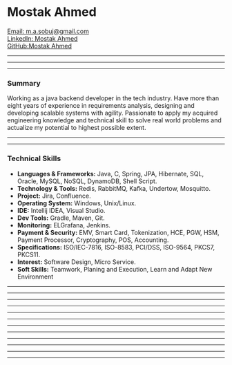 # **Mostak Ahmed**

[Email: m.a.sobuj@gmail.com](mailto:m.a.sobuj@gmail.com)  
[LinkedIn: Mostak Ahmed](https://www.linkedin.com/in/ahmedmostak)  
[GitHub:Mostak Ahmed](https://github.com/ahmedgreen)


---
---
---

### **Summary**


<!-- Make one line -->
Working as a java backend developer in the tech industry. Have more than eight years of experience in requirements analysis, designing and developing scalable systems with agility. Passionate to apply my acquired engineering knowledge and technical skill to solve real world problems and actualize my potential to highest possible extent.


---
---

### **Technical Skills**

<!-- Review -->

- **Languages & Frameworks:** Java, C, Spring, JPA, Hibernate, SQL, Oracle, MySQL, NoSQL, DynamoDB, Shell Script.
- **Technology & Tools:** Redis, RabbitMQ, Kafka, Undertow, Mosquitto.
- **Project:** Jira, Confluence.
- **Operating System:** Windows, Unix/Linux.
- **IDE:** Intellij IDEA, Visual Studio.
- **Dev Tools:** Gradle, Maven, Git.
- **Monitoring:** ELGrafana, Jenkins.
- **Payment & Security:** EMV, Smart Card, Tokenization, HCE, PGW, HSM, Payment Processor, Cryptography, POS, Accounting.
- **Specifications:** ISO/IEC-7816, ISO-8583, PCI/DSS, ISO-9564, PKCS7, PKCS11.
- **Interest:** Software Design, Micro Service.
- **Soft Skills:** Teamwork, Planing and Execution, Learn and Adapt New Environment

---
---
---
---
---
---
---
---
---
---
---
---
